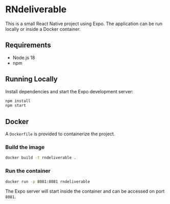 # RNdeliverable

This is a small React Native project using Expo. The application can be run locally or inside a Docker container.

## Requirements
- Node.js 18
- npm

## Running Locally
Install dependencies and start the Expo development server:

```bash
npm install
npm start
```

## Docker
A `Dockerfile` is provided to containerize the project.

### Build the image
```bash
docker build -t rndeliverable .
```

### Run the container
```bash
docker run -p 8081:8081 rndeliverable
```

The Expo server will start inside the container and can be accessed on port `8081`.
